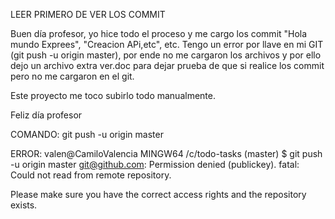 LEER PRIMERO DE VER LOS COMMIT

Buen día profesor, 
yo hice todo el proceso y me cargo los commit "Hola mundo Exprees", "Creacion APi,etc", etc.
Tengo un error por llave en mi GIT (git push -u origin master), por ende no me cargaron los archivos y por ello dejo un archivo extra ver.doc para dejar prueba de que si realice los commit pero no me cargaron en el git.

Este proyecto me toco subirlo todo manualmente.

Feliz día profesor

COMANDO: git push -u origin master

ERROR: valen@CamiloValencia MINGW64 /c/todo-tasks (master)
$ git push -u origin master
git@github.com: Permission denied (publickey).
fatal: Could not read from remote repository.

Please make sure you have the correct access rights
and the repository exists.
